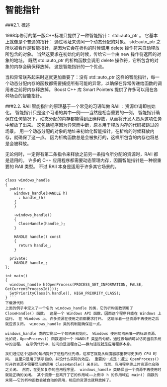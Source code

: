 # 智能指针

###2.1. ﻿概述

1998年修订的第一版C++标准只提供了一种智能指针： std::auto_ptr 。 它基本上就像是个普通的指针： 通过地址来访问一个动态分配的对象。 std::auto_ptr 之所以被看作是智能指针，是因为它会在析构的时候调用 delete 操作符来自动释放所包含的对象。 当然这要求在初始化的时候，传给它一个由 new 操作符返回的对象的地址。 既然 std::auto_ptr 的析构函数会调用 delete 操作符，它所包含的对象的内存会确保释放掉。 这是智能指针的一个优点。

当和异常联系起来时这就更加重要了：没有 std::auto_ptr 这样的智能指针，每一个动态分配内存的函数都需要捕捉所有可能的异常，以确保在异常传递给函数的调用者之前将内存释放掉。 Boost C++ 库 Smart Pointers 提供了许多可以用在各种场合的智能指针。

###2.2. RAII
智能指针的原理基于一个常见的习语叫做 RAII ：资源申请即初始化。 智能指针只是这个习语的其中一例——当然是相当重要的一例。 智能指针确保在任何情况下，动态分配的内存都能得到正确释放，从而将开发人员从这项任务中解放了出来。 这包括程序因为异常而中断，原本用于释放内存的代码被跳过的场景。 用一个动态分配的对象的地址来初始化智能指针，在析构的时候释放内存，就确保了这一点。 因为析构函数总是会被执行的，这样所包含的内存也将总是会被释放。

无论何时，一定得有第二条指令来释放之前另一条指令所分配的资源时，RAII 都是适用的。 许多的 C++ 应用程序都需要动态管理内存，因而智能指针是一种很重要的 RAII 类型。 不过 RAII 本身是适用于许多其它场景的。

```#include <windows.h> 

class windows_handle 
{ 
  public: 
    windows_handle(HANDLE h) 
      : handle_(h) 
    { 
    } 

    ~windows_handle() 
    { 
      CloseHandle(handle_); 
    } 

    HANDLE handle() const 
    { 
      return handle_; 
    } 

  private: 
    HANDLE handle_; 
}; 

int main() 
{ 
  windows_handle h(OpenProcess(PROCESS_SET_INFORMATION, FALSE, GetCurrentProcessId())); 
  SetPriorityClass(h.handle(), HIGH_PRIORITY_CLASS); 
} ```
下载源代码
上面的例子中定义了一个名为 windows_handle 的类，它的析构函数调用了 CloseHandle() 函数。 这是一个 Windows API 函数，因而这个程序只能在 Windows 上运行。 在 Windows 上，许多资源在使用之前都要求打开。 这暗示着一旦资源不再使用之后就应该关闭。 windows_handle 类的机制能确保这一点。

windows_handle 类的实例以一个句柄来初始化。 Windows 使用句柄来唯一的标识资源。 比如说，OpenProcess() 函数返回一个 HANDLE 类型的句柄，通过该句柄可以访问当前系统中的进程。 在示例代码中，访问的是进程自己——换句话说就是应用程序本身。

我们通过这个返回的句柄提升了进程的优先级，这样它就能从调度器那里获得更多的 CPU 时间。 这里只是用于演示目的，并没什么实际的效应。 重要的一点是：通过 OpenProcess() 打开的资源不需要显示的调用 CloseHandle() 来关闭。 当然，应用程序终止时资源也会随之关闭。 然而，在更加复杂的应用程序里， windows_handle 类确保当一个资源不再使用时就能正确的关闭。 某个资源一旦离开了它的作用域——上例中 h 的作用域在 main() 函数的末尾——它的析构函数会被自动的调用，相应的资源也就释放掉了。